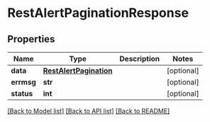 # RestAlertPaginationResponse

## Properties
Name | Type | Description | Notes
------------ | ------------- | ------------- | -------------
**data** | [**RestAlertPagination**](RestAlertPagination.md) |  | [optional] 
**errmsg** | **str** |  | [optional] 
**status** | **int** |  | [optional] 

[[Back to Model list]](../README.md#documentation-for-models) [[Back to API list]](../README.md#documentation-for-api-endpoints) [[Back to README]](../README.md)


